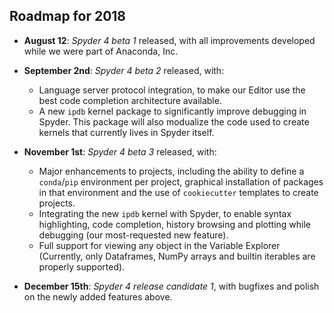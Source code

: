 ## Roadmap for 2018

* **August 12**: *Spyder 4 beta 1* released, with all improvements developed while we were part of Anaconda, Inc.

* **September 2nd**: *Spyder 4 beta 2* released, with:
    - Language server protocol integration, to make our Editor use the best code completion architecture available.
    - A new ``ipdb`` kernel package to significantly improve debugging in Spyder. This package will also modualize the code used to create kernels that currently lives in Spyder itself.

* **November 1st**: *Spyder 4 beta 3* released, with:
    - Major enhancements to projects, including the ability to define a ``conda``/``pip`` environment per project, graphical installation of packages in that environment and the use of ``cookiecutter`` templates to create projects.
    - Integrating the new ``ipdb`` kernel with Spyder, to enable syntax highlighting, code completion, history browsing and plotting while debugging (our most-requested new feature).
    - Full support for viewing any object in the Variable Explorer (Currently, only Dataframes, NumPy arrays and builtin iterables are properly supported).

* **December 15th**: *Spyder 4 release candidate 1*, with bugfixes and polish on the newly added features above.